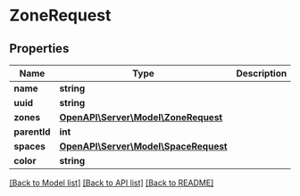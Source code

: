# ZoneRequest

## Properties
Name | Type | Description | Notes
------------ | ------------- | ------------- | -------------
**name** | **string** |  | [optional] 
**uuid** | **string** |  | 
**zones** | [**OpenAPI\Server\Model\ZoneRequest**](ZoneRequest.md) |  | [optional] 
**parentId** | **int** |  | [optional] 
**spaces** | [**OpenAPI\Server\Model\SpaceRequest**](SpaceRequest.md) |  | [optional] 
**color** | **string** |  | [optional] 

[[Back to Model list]](../README.md#documentation-for-models) [[Back to API list]](../README.md#documentation-for-api-endpoints) [[Back to README]](../README.md)


